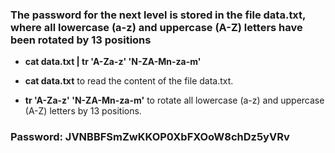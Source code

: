 ### The password for the next level is stored in the file data.txt, where all lowercase (a-z) and uppercase (A-Z) letters have been rotated by 13 positions

- **cat data.txt | tr 'A-Za-z' 'N-ZA-Mn-za-m'**

- **cat data.txt** to read the content of the file data.txt.

- **tr 'A-Za-z' 'N-ZA-Mn-za-m'** to rotate all lowercase (a-z) and uppercase (A-Z) letters by 13 positions.

### Password: JVNBBFSmZwKKOP0XbFXOoW8chDz5yVRv
